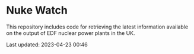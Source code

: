 # Nuke Watch

This repository includes code for retrieving the latest information available on the output of EDF nuclear power plants in the UK.

Last updated: 2023-04-23 00:46